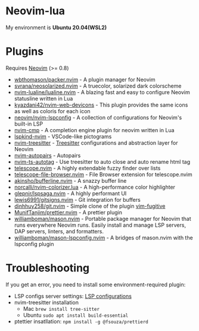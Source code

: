 # Neovim-lua

My environment is **Ubuntu 20.04(WSL2)**

# Plugins

Requires [Neovim](https://neovim.io/) (>= 0.8)

- [wbthomason/packer.nvim](https://github.com/wbthomason/packer.nvim) - A plugin manager for Neovim
- [svrana/neosolarized.nvim](https://github.com/svrana/neosolarized.nvim) - A truecolor, solarized dark colorscheme
- [nvim-lualine/lualine.nvim](https://github.com/nvim-lualine/lualine.nvim) - A blazing fast and easy to configure Neovim statusline written in Lua
- [kyazdani42/nvim-web-devicons](https://github.com/kyazdani42/nvim-web-devicons) - This plugin provides the same icons as well as coloris for each icon
- [neovim/nvim-lspconfig](https://github.com/neovim/nvim-lspconfig) - A collection of configurations for Neovim's built-in LSP
- [nvim-cmp](https://github.com/hrsh7th/nvim-cmp) - A completion engine plugin for neovim written in Lua
- [lspkind-nvim](https://github.com/onsails/lspkind.nvim) - VSCode-like pictograms
- [nvim-treesitter](https://github.com/nvim-treesitter/nvim-treesitter) - [Treesitter](https://github.com/tree-sitter/tree-sitter) configurations and abstraction layer for Neovim
- [nvim-autopairs](https://github.com/windwp/nvim-autopairs) - Autopairs
- [nvim-ts-autotag](https://github.com/windwp/nvim-ts-autotag) - Use treesitter to auto close and auto rename html tag
- [telescope.nvim](https://github.com/nvim-telescope/telescope.nvim) - A highly extendable fuzzy finder over lists
- [telescope-file-browser.nvim](https://github.com/nvim-telescope/telescope-file-browser.nvim) - File Browser extension for telescope.nvim
- [akinsho/bufferline.nvim](https://github.com/akinsho/bufferline.nvim) - A snazzy buffer line
- [norcalli/nvim-colorizer.lua](https://github.com/norcalli/nvim-colorizer.lua) - A high-performance color highlighter
- [glepnir/lspsaga.nvim](https://github.com/glepnir/lspsaga.nvim) - A highly performant UI
- [lewis6991/gitsigns.nvim](https://github.com/lewis6991/gitsigns.nvim) - Git integration for buffers
- [dinhhuy258/git.nvim](https://github.com/dinhhuy258/git.nvim) - Simple clone of the plugin [vim-fugitive](https://github.com/tpope/vim-fugitive)
- [MunifTanjim/prettier.nvim](https://github.com/MunifTanjim/prettier.nvim) - A prettier plugin
- [williamboman/mason.nvim](https://github.com/williamboman/mason.nvim) - Portable package manager for Neovim that runs everywhere Neovim runs. Easily install and manage LSP servers, DAP servers, linters, and formatters.
- [williamboman/mason-lspconfig.nvim](https://github.com/williamboman/mason-lspconfig.nvim) - A bridges of mason.nvim with the lspconfig plugin

# Troubleshooting

If you get an error, you need to install some environment-required plugin:

- LSP configs server settings: [LSP configurations](https://github.com/neovim/nvim-lspconfig/blob/master/doc/server_configurations.md)
- nvim-treesitter installation
  - Mac
    `brew install tree-sitter`
  - Ubuntu
    `sudo apt install build-essential`
- ptettier insatllation: `npm install -g @fsouza/prettierd`
